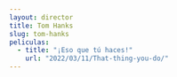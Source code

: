 ```yaml
---
layout: director
title: Tom Hanks
slug: tom-hanks
peliculas:
  - title: "¡Eso que tú haces!"
    url: "2022/03/11/That-thing-you-do/"
---
```

